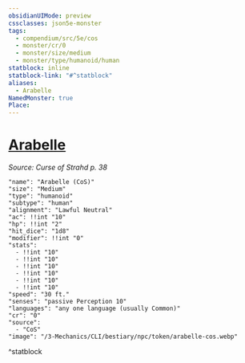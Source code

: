 ```yaml
---
obsidianUIMode: preview
cssclasses: json5e-monster
tags:
  - compendium/src/5e/cos
  - monster/cr/0
  - monster/size/medium
  - monster/type/humanoid/human
statblock: inline
statblock-link: "#^statblock"
aliases:
  - Arabelle
NamedMonster: true
Place:
---
```

# [Arabelle](3-Mechanics\CLI\bestiary\npc/arabelle-cos.md)
*Source: Curse of Strahd p. 38*  

```statblock
"name": "Arabelle (CoS)"
"size": "Medium"
"type": "humanoid"
"subtype": "human"
"alignment": "Lawful Neutral"
"ac": !!int "10"
"hp": !!int "2"
"hit_dice": "1d8"
"modifier": !!int "0"
"stats":
  - !!int "10"
  - !!int "10"
  - !!int "10"
  - !!int "10"
  - !!int "10"
  - !!int "10"
"speed": "30 ft."
"senses": "passive Perception 10"
"languages": "any one language (usually Common)"
"cr": "0"
"source":
  - "CoS"
"image": "/3-Mechanics/CLI/bestiary/npc/token/arabelle-cos.webp"
```
^statblock